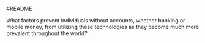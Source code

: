 #README

What factors prevent individuals without accounts, whether banking or mobile money, from utilizing these technologies as they become much more prevalent throughout the world?
